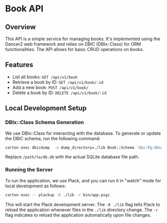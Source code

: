 # Book API

## Overview

This API is a simple service for managing books. It's implemented using the Dancer2 web framework and relies on DBIC (DBIx::Class) for ORM functionalities. The API allows for basic CRUD operations on books.

## Features

- List all books: `GET /api/v1/book`
- Retrieve a book by ID: `GET /api/v1/book/:id`
- Add a new book: `POST /api/v1/book/`
- Delete a book by ID: `DELETE /api/v1/book/:id`

## Local Development Setup

### DBIx::Class Schema Generation

We use DBIx::Class for interacting with the database. To generate or update the DBIC schema, run the following command:

```bash
carton exec dbicdump  -o dump_directory=./lib Book::Schema 'dbi:Pg:dbname=books_db;host=localhost' postgres postgres
```

Replace `/path/to/db.db` with the actual SQLite database file path.

### Running the Server

To run the application, we use Plack, and you can run it in "watch" mode for local development as follows:

```bash
carton exec -- plackup -R ./lib -r bin/app.psgi
```

This will start the Plack development server. The `-R ./lib` flag tells Plack to reload the application whenever files in the `./lib` directory change. The `-r` flag indicates to reload the application automatically upon file changes.